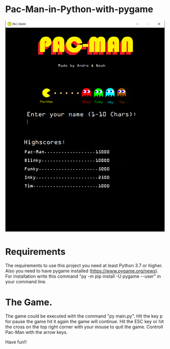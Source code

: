 # Pac-Man-in-Python-with-pygame

![Start-Screen](https://github.com/free43/Pac-Man-in-Python-with-pygame/blob/main/screenshots/Start-Screen.png?raw=true)



# Requirements
The requirements to use this project you need at least Python 3.7 or higher. 
Also you need to have pygame installed (https://www.pygame.org/news). For installation write this command "py -m pip install -U pygame --user" in your command line.

# The Game.
The game could be executed with the command "py main.py".
Hit the key p for pause the game hit it again the game will continue.
Hit the ESC key or hit the cross on the top right corner with your mouse to quit the game. 
Controll Pac-Man with the arrow keys. 



Have fun!!
